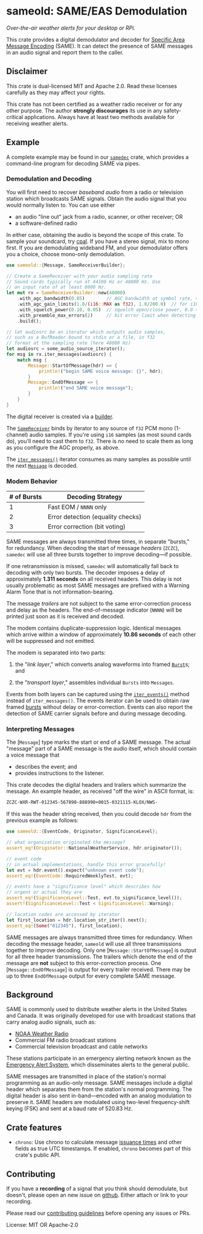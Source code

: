 # sameold: SAME/EAS Demodulation

*Over-the-air weather alerts for your desktop or RPi.*

This crate provides a digital demodulator and decoder for
[Specific Area Message Encoding](https://en.wikipedia.org/wiki/Specific_Area_Message_Encoding)
(SAME). It can detect the presence of SAME messages in an audio signal
and report them to the caller.

## Disclaimer

This crate is dual-licensed MIT and Apache 2.0. Read these licenses
carefully as they may affect your rights.

This crate has not been certified as a weather radio receiver or for any
other purpose. The author **strongly discourages** its use in any
safety-critical applications. Always have at least two methods available
for receiving weather alerts.

## Example

A complete example may be found in our
[`samedec`](https://crates.io/crates/samedec) crate, which provides a
command-line program for decoding SAME via pipes.

### Demodulation and Decoding

You will first need to recover *baseband audio* from a radio or
television station which broadcasts SAME signals. Obtain the
audio signal that you would normally listen to. You can use
either

* an audio "line out" jack from a radio, scanner, or other
  receiver; OR
* a software-defined radio

In either case, obtaining the audio is beyond the scope of this
crate. To sample your soundcard, try
[cpal](https://crates.io/crates/cpal). If you have a stereo
signal, mix to mono first. If you are demodulating wideband FM,
and your demodulator offers you a choice, choose mono-only
demodulation.

```rust
use sameold::{Message, SameReceiverBuilder};

// Create a SameReceiver with your audio sampling rate
// Sound cards typically run at 44100 Hz or 48000 Hz. Use
// an input rate of at least 8000 Hz.
let mut rx = SameReceiverBuilder::new(48000)
    .with_agc_bandwidth(0.05)        // AGC bandwidth at symbol rate, < 1.0
    .with_agc_gain_limits(1.0/(i16::MAX as f32), 1.0/200.0)  // for i16
    .with_squelch_power(0.10, 0.05)  // squelch open/close power, 0.0 < power < 1.0
    .with_preamble_max_errors(2)     // bit error limit when detecting sync sequence
    .build();

// let audiosrc be an iterator which outputs audio samples,
// such as a BufReader bound to stdin or a file, in f32
// format at the sampling rate (here 48000 Hz)
let audiosrc = some_audio_source_iterator();
for msg in rx.iter_messages(audiosrc) {
    match msg {
        Message::StartOfMessage(hdr) => {
            println!("begin SAME voice message: {}", hdr);
        }
        Message::EndOfMessage => {
            println!("end SAME voice message");
        }
    }
}
```

The digital receiver is created via a
[builder](https://docs.rs/sameold/latest/sameold/struct.SameReceiverBuilder.html).

The [`SameReceiver`](https://docs.rs/sameold/latest/sameold/struct.SameReceiver.html)
binds by iterator to any source of `f32` PCM mono (1-channel) audio samples. If
you're using `i16` samples (as most sound cards do), you'll need to cast them to
`f32`. There is no need to scale them as long as you configure the AGC properly,
as above.

The
[`iter_messages()`](https://docs.rs/sameold/latest/sameold/struct.SameReceiver.html#method.iter_messages)
iterator consumes as many samples as possible until the next
[`Message`](https://docs.rs/sameold/latest/sameold/enum.Message.html)
is decoded.

### Modem Behavior

| # of Bursts | Decoding Strategy                  |
|-------------|------------------------------------|
| 1           | Fast EOM / `NNNN` only             |
| 2           | Error detection (equality checks)  |
| 3           | Error correction (bit voting)      |

SAME messages are always transmitted three times, in separate "bursts," for
redundancy. When decoding the start of message *headers* (`ZCZC`), `samedec`
will use all three bursts together to improve decoding—if possible.

If one retransmission is missed, `samedec` will automatically fall back to
decoding with only two bursts. The decoder imposes a delay of approximately
**1.311 seconds** on all received headers. This delay is not usually
problematic as most SAME messages are prefixed with a Warning Alarm Tone that
is not information-bearing.

The message *trailers* are not subject to the same error-correction process
and delay as the headers. The end-of-message indicator (`NNNN`) will be
printed just soon as it is received and decoded.

The modem contains duplicate-suppression logic. Identical messages which
arrive within a window of approximately **10.86 seconds** of each other will
be suppressed and not emitted.

The modem is separated into two parts:

1. the "*link layer*," which converts analog waveforms into framed
   [`Burst`](https://docs.rs/sameold/latest/sameold/enum.LinkState.html#variant.Burst)s;
   and

2. the "*transport layer*," assembles individual `Bursts` into `Messages`.

Events from both layers can be captured using the
[`iter_events()`](https://docs.rs/sameold/latest/sameold/struct.SameReceiver.html#method.iter_events)
method instead of `iter_messages()`. The events iterator can be used to obtain
raw framed
[bursts](https://docs.rs/sameold/latest/sameold/struct.SameEvent.html#method.burst)
without delay or error-correction. Events can also report the detection of SAME
carrier signals before and during message decoding.

### Interpreting Messages

The [`Message`] type marks the start or end of a SAME message. The
actual "message" part of a SAME message is the audio itself, which
should contain a voice message that

* describes the event; and
* provides instructions to the listener.

This crate decodes the digital headers and trailers which summarize
the message. An example header, as received "off the wire" in ASCII
format, is:

```txt
ZCZC-WXR-RWT-012345-567890-888990+0015-0321115-KLOX/NWS-
```

If this was the header string received, then you could decode
`hdr` from the previous example as follows:

```rust
use sameold::{EventCode, Originator, SignificanceLevel};

// what organization originated the message?
assert_eq!(Originator::NationalWeatherService, hdr.originator());

// event code
// in actual implementations, handle this error gracefully!
let evt = hdr.event().expect("unknown event code");
assert_eq!(EventCode::RequiredWeeklyTest, evt);

// events have a "significance level" which describes how
// urgent or actual they are
assert_eq!(SignificanceLevel::Test, evt.to_significance_level());
assert!(SignificanceLevel::Test < SignificanceLevel::Warning);

// location codes are accessed by iterator
let first_location = hdr.location_str_iter().next();
assert_eq!(Some("012345"), first_location);
```

SAME messages are always transmitted three times for redundancy.
When decoding the message header, `sameold` will use all three
transmissions together to improve decoding. Only one
[`Message::StartOfMessage`] is output for all three header transmissions.
The trailers which denote the end of the message are **not** subject to
this error-correction process. One [`Message::EndOfMessage`] is
output for every trailer received. There may be up to three
`EndOfMessage` output for every complete SAME message.

## Background

SAME is commonly used to distribute weather alerts in the United States and
Canada. It was originally developed for use with broadcast stations that
carry analog audio signals, such as:

* [NOAA Weather Radio](https://www.weather.gov/nwr/)
* Commercial FM radio broadcast stations
* Commercial television broadcast and cable networks

These stations participate in an emergency alerting network known as the
[Emergency Alert System](https://en.wikipedia.org/wiki/Emergency_Alert_System),
which disseminates alerts to the general public.

SAME messages are transmitted in place of the station's normal programming
as an audio-only message. SAME messages include a digital header which
separates them from the station's normal programming. The digital header is
also sent in-band—encoded with an analog modulation to preserve it. SAME
headers are modulated using two-level frequency-shift keying (FSK) and sent
at a baud rate of 520.83 Hz.

## Crate features

* `chrono`: Use chrono to calculate message
  [issuance times](https://docs.rs/sameold/latest/sameold/struct.MessageHeader.html#method.issue_datetime)
  and other fields as true UTC timestamps. If enabled, `chrono`
  becomes part of this crate's public API.

## Contributing

If you have a **recording** of a signal that you think should demodulate, but
doesn't, please open an new issue on
[github](https://github.com/cbs228/sameold). Either attach or link to your
recording.

Please read our
[contributing guidelines](https://github.com/cbs228/sameold/blob/master/CONTRIBUTING.md)
before opening any issues or PRs.

License: MIT OR Apache-2.0
